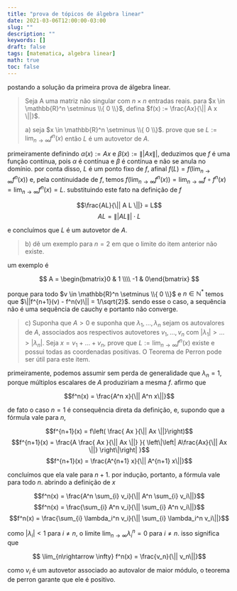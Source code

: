 ```yaml
---
title: "prova de tópicos de álgebra linear"
date: 2021-03-06T12:00:00-03:00
slug: ""
description: ""
keywords: []
draft: false
tags: [matematica, algebra linear]
math: true
toc: false
---
```

<!-- bem, o problema da prova é interessante então vou deixá-lo aqui. as demonstrações serão organizadas como [demonstração estruturada](https://www.microsoft.com/en-us/research/publication/write-21st-century-proof/). -->
postando a solução da primeira prova de álgebra linear.

> Seja A uma matriz não singular com $n \times n$ entradas reais. para $x \in \mathbb{R}^n \setminus \\{ 0 \\}$, defina $f(x) := \frac{Ax}{\|| A x \||}$.
>
> a) seja $x \in \mathbb{R}^n \setminus \\{ 0 \\}$. prove que se $L := \lim_{n\rightarrow \infty} f^n(x)$ então $L$ é um autovetor de $A$.

  primeiramente definindo $\alpha(x) := Ax$ e $\beta(x) := \||Ax\||$, deduzimos que $f$ é uma função contínua, pois $\alpha$ é contínua e $\beta$ é contínua e não se anula no domínio. por conta disso, $L$ é um ponto fixo de $f$, afinal $f(L) = f(\lim_{n\rightarrow \infty} f^n(x))$ e, pela contínuidade de $f$, temos $f(\lim_{n\rightarrow \infty} f^n(x)) = \lim_{n\rightarrow \infty} f \circ f^n(x) = \lim_{n\rightarrow \infty} f^n(x) = L$. substituindo este fato na definição de $f$

  $$\frac{AL}{\|| A L \||} = L$$
  $$AL = \|| A L \|| \cdot L$$

  e concluímos que $L$ é um autovetor de $A$.

> b) dê um exemplo para $n = 2$ em que o limite do item anterior não existe.
  
  um exemplo é

  $$ A = \begin{bmatrix}0 & 1 \\\\ -1 & 0\end{bmatrix} $$

  porque para todo $v \in \mathbb{R}^n \setminus \\{ 0 \\}$ e $n \in \mathbb{N}^{*}$ temos que $\||f^{n+1}(v) - f^n(v)\|| = 1/\sqrt{2}$. sendo esse o caso, a sequência não é uma sequência de cauchy e portanto não converge.

> c) Suponha que $A > 0$ e suponha que $\lambda_1, …, \lambda_n$ sejam os autovalores de $A$, associados aos respectivos autovetores $v_1, …, v_n$ com $|\lambda_1| > … > |\lambda_n|$. Seja $x = v_1 + … + v_n$, prove que $L := \lim_{n \rightarrow \infty} f^n(x)$ existe e possui todas as coordenadas positivas. O Teorema de Perron pode ser útil para este item.

primeiramente, podemos assumir sem perda de generalidade que $\lambda_n = 1$, porque múltiplos escalares de $A$ produziriam a mesma $f$. afirmo que

$$f^n(x) = \frac{A^n x}{\|| A^n x\||}$$

de fato o caso $n = 1$ é consequência direta da definição, e, supondo que a fórmula vale para $n$,

$$f^{n+1}(x) = f\left( \frac{ Ax }{\|| Ax \||}\right)$$
$$f^{n+1}(x) = \frac{A \frac{ Ax }{\|| Ax \||} }{ \left\|\left| A\frac{Ax}{\|| Ax \||} \right\|\right| }$$
$$f^{n+1}(x) = \frac{A^{n+1} x}{\|| A^{n+1} x\||}$$

concluímos que ela vale para $n+1$. por indução, portanto, a fórmula vale para todo $n$. abrindo a definição de $x$

$$f^n(x) = \frac{A^n \sum_{i} v_i}{\|| A^n \sum_{i} v_i\||}$$
$$f^n(x) = \frac{\sum_{i} A^n v_i}{\|| \sum_{i} A^n v_i\||}$$
$$f^n(x) = \frac{\sum_{i} \lambda_i^n v_i}{\|| \sum_{i} \lambda_i^n v_i\||}$$

como $|\lambda_i| < 1$ para $i \neq n$, o limite $\lim_{n\rightarrow\infty} \lambda_i^n = 0$ para $i \neq n$. isso significa que

$$ \lim_{n\rightarrow \infty} f^n(x) = \frac{v_n}{\|| v_n\||}$$

como $v_i$ é um autovetor associado ao autovalor de maior módulo, o teorema de perron garante que ele é positivo.
